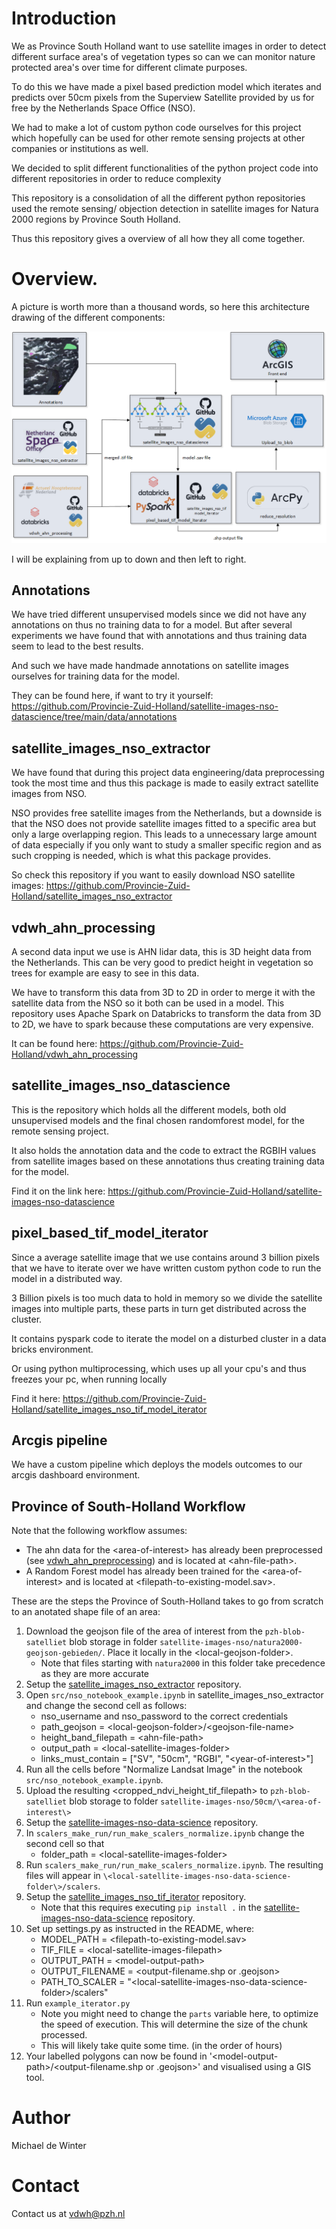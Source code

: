 # Introduction

We as Province South Holland want to use satellite images in order to detect different surface area's of vegetation types so can we can monitor nature protected area's over time for different climate purposes.

To do this we have made a pixel based prediction model which iterates and predicts over 50cm pixels from the Superview Satellite provided by us for free by the Netherlands Space Office (NSO).

<!--- ( A [DALLE-2](https://openai.com/dall-e-2/), artistic representation of this:

![alt text](DALL_E_2023-01-04_16_23_38_satellite_oilpainting.png))-->

We had to make a lot of custom python code ourselves for this project which hopefully can be used for other remote sensing projects at other companies or institutions as well.

We decided to split different functionalities of the python project code into different repositories in order to reduce complexity

This repository is a consolidation of all the different python repositories used the remote sensing/ objection detection in satellite images for Natura 2000 regions by Province South Holland.

Thus this repository gives a overview of all how they all come together.

# Overview.

A picture is worth more than a thousand words, so here this architecture drawing of the different components:

![alt text](RS_Architecture_2022.png "Title")

I will be explaining from up to down and then left to right.

## Annotations

We have tried different unsupervised models since we did not have any annotations on thus no training data to for a model.
But after several experiments we have found that with annotations and thus training data seem to lead to the best results.

And such we have made handmade annotations on satellite images ourselves for training data for the model.

They can be found here, if want to try it yourself:
https://github.com/Provincie-Zuid-Holland/satellite-images-nso-datascience/tree/main/data/annotations

## satellite_images_nso_extractor

We have found that during this project data engineering/data preprocessing took the most time and thus this package is made to easily extract satellite images from NSO.

NSO provides free satellite images from the Netherlands, but a downside is that the NSO does not provide satellite images fitted to a specific area but only a large overlapping region. This leads to a unnecessary large amount of data especially if you only want to study a smaller specific region and as such cropping is needed, which is what this package provides.

So check this repository if you want to easily download NSO satellite images:
https://github.com/Provincie-Zuid-Holland/satellite_images_nso_extractor

## vdwh_ahn_processing

A second data input we use is AHN lidar data, this is 3D height data from the Netherlands.
This can be very good to predict height in vegetation so trees for example are easy to see in this data.

We have to transform this data from 3D to 2D in order to merge it with the satellite data from the NSO so it both can be used in a model.
This repository uses Apache Spark on Databricks to transform the data from 3D to 2D, we have to spark because these computations are very expensive.

It can be found here:
https://github.com/Provincie-Zuid-Holland/vdwh_ahn_processing

## satellite_images_nso_datascience

This is the repository which holds all the different models, both old unsupervised models and the final chosen randomforest model, for the remote sensing project.

It also holds the annotation data and the code to extract the RGBIH values from satellite images based on these annotations thus creating training data for the model.

Find it on the link here:
https://github.com/Provincie-Zuid-Holland/satellite-images-nso-datascience

## pixel_based_tif_model_iterator

Since a average satellite image that we use contains around 3 billion pixels that we have to iterate over we have written custom python code to run the model in a distributed way.

3 Billion pixels is too much data to hold in memory so we divide the satellite images into multiple parts, these parts in turn get distributed across the cluster.

It contains pyspark code to iterate the model on a disturbed cluster in a data bricks environment.

Or using python multiprocessing, which uses up all your cpu's and thus freezes your pc, when running locally

Find it here:
https://github.com/Provincie-Zuid-Holland/satellite_images_nso_tif_model_iterator

## Arcgis pipeline

We have a custom pipeline which deploys the models outcomes to our arcgis dashboard environment.

## Province of South-Holland Workflow

Note that the following workflow assumes:

- The ahn data for the \<area-of-interest\> has already been preprocessed (see [vdwh_ahn_preprocessing](https://github.com/Provincie-Zuid-Holland/vdwh_ahn_processing)) and is located at \<ahn-file-path\>.
- A Random Forest model has already been trained for the \<area-of-interest\> and is located at \<filepath-to-existing-model.sav\>.

These are the steps the Province of South-Holland takes to go from scratch to an anotated shape file of an area:

1. Download the geojson file of the area of interest from the `pzh-blob-satelliet` blob storage in folder `satellite-images-nso/natura2000-geojson-gebieden/`. Place it locally in the \<local-geojson-folder\>.
   - Note that files starting with `natura2000` in this folder take precedence as they are more accurate
2. Setup the [satellite_images_nso_extractor](https://github.com/Provincie-Zuid-Holland/satellite_images_nso_extractor) repository.
3. Open `src/nso_notebook_example.ipynb` in satellite_images_nso_extractor and change the second cell as follows:
   - nso_username and nso_password to the correct credentials
   - path_geojson = \<local-geojson-folder\>/\<geojson-file-name\>
   - height_band_filepath = \<ahn-file-path\>
   - output_path = \<local-satellite-images-folder\>
   - links_must_contain = ["SV", "50cm", "RGBI", "\<year-of-interest\>"]
4. Run all the cells before "Normalize Landsat Image" in the notebook `src/nso_notebook_example.ipynb`.
5. Upload the resulting <cropped_ndvi_height_tif_filepath> to `pzh-blob-satelliet` blob storage to folder `satellite-images-nso/50cm/\<area-of-interest\>`
6. Setup the [satellite-images-nso-data-science](https://github.com/Provincie-Zuid-Holland/satellite-images-nso-datascience) repository.
7. In `scalers_make_run/run_make_scalers_normalize.ipynb` change the second cell so that
   - folder_path = \<local-satellite-images-folder\>
8. Run `scalers_make_run/run_make_scalers_normalize.ipynb`. The resulting files will appear in `\<local-satellite-images-nso-data-science-folder\>/scalers`.
9. Setup the [satellite_images_nso_tif_iterator](https://github.com/Provincie-Zuid-Holland/satellite_images_nso_tif_model_iterator) repository.
   - Note that this requires executing `pip install .` in the [satellite-images-nso-data-science](https://github.com/Provincie-Zuid-Holland/satellite-images-nso-datascience) repository.
10. Set up settings.py as instructed in the README, where:
    - MODEL_PATH = \<filepath-to-existing-model.sav\>
    - TIF_FILE = \<local-satellite-images-filepath\>
    - OUTPUT_PATH = \<model-output-path\>
    - OUTPUT_FILENAME = \<output-filename.shp or .geojson\>
    - PATH_TO_SCALER = "\<local-satellite-images-nso-data-science-folder\>/scalers"
11. Run `example_iterator.py`
    - Note you might need to change the `parts` variable here, to optimize the speed of execution. This will determine the size of the chunk processed.
    - This will likely take quite some time. (in the order of hours)
12. Your labelled polygons can now be found in '\<model-output-path\>/\<output-filename.shp or .geojson\>' and visualised using a GIS tool.

# Author

Michael de Winter

# Contact

Contact us at vdwh@pzh.nl
